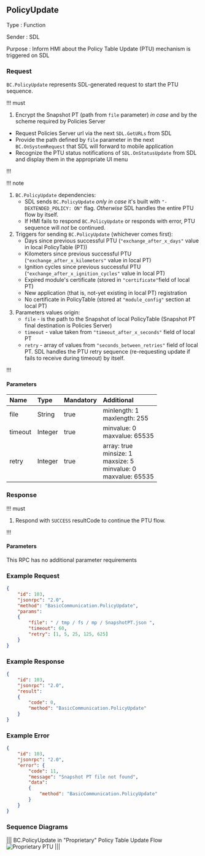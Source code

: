 ## PolicyUpdate
Type
: Function

Sender
: SDL

Purpose
: Inform HMI about the Policy Table Update (PTU) mechanism is triggered on SDL

### Request

``BC.PolicyUpdate`` represents SDL-generated request to start the PTU sequence.

!!! must

1. Encrypt the Snapshot PT (path from ``file`` parameter) _in case_ and by the scheme required by Policies Server
* Request Policies Server url via the next ``SDL.GetURLs`` from SDL
* Provide the path defined by ``file`` parameter in the next ``BC.OnSystemRequest`` that SDL will forward to mobile application
* Recognize the PTU status notifications of ``SDL.OnStatusUpdate`` from SDL and display them in the appropriate UI menu

!!!

!!! note

1. ``BC.PolicyUpdate`` dependencies:
   * SDL sends ``BC.PolicyUpdate`` _only in case_ it's built with ``"-DEXTENDED_POLICY: ON"`` flag. _Otherwise_ SDL handles the entire PTU flow by itself.
   * If HMI fails to respond ``BC.PolicyUpdate`` or responds with error, PTU sequence will _not_ be continued.  
2. Triggers for sending ``BC.PolicyUpdate`` (whichever comes first):
   * Days since previous successful PTU (``"exchange_after_x_days"`` value in local PolicyTable (PT))
   * Kilometers since previous successful PTU (``"exchange_after_x_kilometers"`` value in local PT)
   * Ignition cycles since previous successful PTU (``"exchange_after_x_ignition_cycles"`` value in local PT)
   * Expired module's certificate (stored in ``"certificate"``field of local PT)
   * New application (that is, not-yet existing in local PT) registration  
   * No certificate in PolicyTable (stored at `"module_config"` section at local PT)
3. Parameters values origin:
   * ``file`` - is the path to the Snapshot of local PolicyTable (Snapshot PT final destination is Policies Server)
   * ``timeout`` - value taken from ``"timeout_after_x_seconds"`` field of local PT
   * ``retry`` - array of values from ``"seconds_between_retries"`` field of local PT. SDL handles the PTU retry sequence (re-requesting update if fails to receive during timeout) by itself.

!!!

#### Parameters

|Name|Type|Mandatory|Additional|
|:---|:---|:--------|:---------|
|file|String|true|minlength: 1<br>maxlength: 255|
|timeout|Integer|true|minvalue: 0<br>maxvalue: 65535|
|retry|Integer|true|array: true<br>minsize: 1<br>maxsize: 5<br>minvalue: 0<br>maxvalue: 65535|

### Response

!!! must

1. Respond with ``SUCCESS`` resultCode to continue the PTU flow.

!!!

#### Parameters

This RPC has no additional parameter requirements

### Example Request

```json
{
	"id": 103,
	"jsonrpc": "2.0",
	"method": "BasicCommunication.PolicyUpdate",
	"params":
	{
		"file": " / tmp / fs / mp / SnapshotPT.json ",
		"timeout": 60,
		"retry": [1, 5, 25, 125, 625]
	}
}

```
### Example Response

```json
{
	"id": 103,
	"jsonrpc": "2.0",
	"result":
	{
		"code": 0,
		"method": "BasicCommunication.PolicyUpdate"
	}
}

```

### Example Error

```json
{
	"id": 103,
	"jsonrpc": "2.0",
	"error": {
		"code": 11,
		"message": "Snapshot PT file not found",
		"data":
		{
			"method": "BasicCommunication.PolicyUpdate"
		}
	}
}

```

### Sequence Diagrams

|||
BC.PolicyUpdate in "Proprietary" Policy Table Update Flow
![Proprietary PTU](./assets/PolicyUpdate_in_Proprietary_PTU_flow.png)
|||
